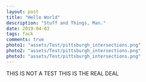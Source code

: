 ```yaml
---
layout: post
title: "Hello World"
description: "Stuff and Things, Man."
date: 2019-04-03
tags: fack
comments: true
photo1: "assets/Test/pittsburgh_intersections.png"
photo2: "assets/Test/pittsburgh_intersections.png"
photo3: "assets/Test/pittsburgh_intersections.png"
---
```

THIS IS NOT A TEST THIS IS THE REAL DEAL
